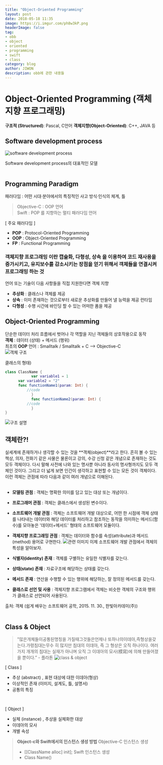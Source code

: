 ```yaml
---
title: "Object-Oriented Programming"
layout: post
date: 2018-05-18 11:35
image: https://i.imgur.com/ph8w3kP.png
headerImage: false
tag:
- obb
- object
- oriented
- programming
- swift
- class
category: blog
author: JIWON
description: obb에 관한 내용들
---
```

# Object-Oriented Programming (객체 지향 프로그래밍)
**구조적 (Structured)**: Pascal, C언어
**객체지향(Object-Oriented)**: C++,  JAVA 등

## Software development process
![software development process](https://i.imgur.com/F5G1534.png)
<figcaption class="caption">Software development process의 대표적인 모델</figcaption> <br />

## Programming Paradigm
패러다임 : 어떤 시대·분야에서의 특징적인 사고 방식·인식의 체계, 틀
> Objective-C : OOP 언어 <br />
> Swift : POP 를 지향하는 멀티 패러다임 언어

[ 주요 패러다임 ]
- **POP** : Protocol-Oriented Programming <br />
- **OOP** : Object-Oriented Programming <br />
- **FP** : Functional Programming <br />

### 객체지향 프로그래밍 이란 **캡슐화**, **다형성**, **상속** 을 이용하여 코드 재사용을 증가시키고, 유지보수를 감소시키는 장점을 얻기 위해서 객체들을 연결시켜 프로그래밍 하는 것
언어 또는 기술이 다음 사항들을 직접 지원한다면 객체 지향
- **추상화** : 클래스나 객체를 제공
- **상속** : 이미 존재하는 것으로부터 새로운 추상화를 만들어 낼 능력을 제공 런타임
- **다형성** : 수행 시간에 바인딩 할 수 있는 어떠한 폼을 제공

## Object-Oriented Programming
단순한 데이터 처리 흐름에서 벗어나 각 역할을 지닌 객체들의 상호작용으로 동작 <br />
**객체** : 데이터 (상태) + 메서드 (행위) <br />
최초의 **OOP** 언어 : Smalltalk / Smalltalk + C —> Objective-C <br />
![객체 구조](https://i.imgur.com/qED0p3f.png)

클래스의 형태)
```swift
class ClassName {
			var variable1 = 1
      var variable2 = "2"
      func functionName1(param: Int) {        
	      //code
			}
			func functionName2(param: Int) {        
	      //code
			}
}
```

![구조 설명](https://i.imgur.com/YAagcHI.png)

## 객체란?!
실세계에 존재하거나 생각할 수 있는 것을 **객체(object)**라고 한다. 흔히 볼 수 있는 책상, 의자, 전화기 같은 사물은 물론이고 강의, 수강 신청 같은 개념으로 존재하는 것도 모두 객체이다. 다시 말해 사전에 나와 있는 명사뿐 아니라 동사의 명사형까지도 모두 객체인 것이다. 그리고 더 넓게 보면 인간이 생각하고 표현할 수 있는 모든 것이 객체이다.
<br />
이런 객체는 관점에 따라 다음과 같이 여러 개념으로 이해된다.
<br /><br />
- **모델링 관점** : 객체는 명확한 의미를 담고 있는 대상 또는 개념이다.<br />
- **프로그래머 관점** : 객체는 클래스에서 생성된 변수이다.<br />
- **소프트웨어 개발 관점** : 객체는 소프트웨어 개발 대상으로, 어떤 한 시점에 객체 상태를 나타내는 데이터와 해당 데이터를 처리하고 참조하는 동작을 의미하는 메서드(함수)를 모아놓은 '데이터+메서드' 형태의 소프트웨어 모듈이다.<br />
- **객체지향 프로그래밍 관점** : 객체는 데이터와 함수를 속성(attribute)과 메서드(method) 용어로 구현한다.
![관련 이미지](https://i.imgur.com/PKxI8rJ.png)
이제 소프트웨어 개발 관점에서 객체의 특성을 알아보자.

- **식별자(identity) 존재** : 객체를 구별하는 유일한 식별자를 갖는다. <br />
- **상태(state) 존재** : 자료구조에 해당하는 상태를 갖는다.<br />
- **메서드 존재** : 연산을 수행할 수 있는 행위에 해당하는, 잘 정의된 메서드를 갖는다.<br />
- **클래스로 선언 및 사용** : 객체지향 프로그램에서 객체는 비슷한 객체의 구조와 행위가 클래스로 선언되어 사용된다.<br />

<figcaption class="caption">출처: 객체 (쉽게 배우는 소프트웨어 공학, 2015. 11. 30., 한빛아카데미(주))</figcaption> <br />

## Class & Object
> "많은개체들이공통된명칭을 가질때그것들은언제나 또하나의이데아,즉형상을갖는다.가령침대는무수 히 많지만 침대의 이데아, 즉 그 형상은 오직 하나이다. 여러가지 개개의 침대는 실재가 아니며 오직 그 이데아의 모사(模寫)에 의해 만들어졌을 뿐이다.” - 플라톤
![class & object](https://i.imgur.com/apOX1RA.png)

[ Class ]
- 추상 (abstract) , 표현 대상에 대한 이데아(형상)
- 이상적인 존재 (이미지, 설계도, 틀, 설명서)
- 공통의 특징
<br />

[ Object ]
- 실체 (instance) , 추상을 실체화한 대상
- 이데아의 모사
- 개별 속성

> **Object-c와 Swift에서의 인스턴스 생성 방법**
> Objective-C 인스턴스 생성
> - [[ClassName alloc] init];
> Swift 인스턴스 생성
> - Class Name()

